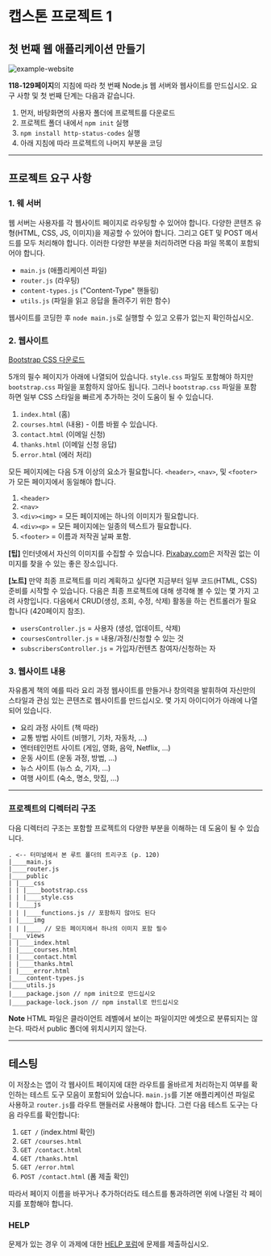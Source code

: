 # 캡스톤 프로젝트 1

## 첫 번째 웹 애플리케이션 만들기

![example-website](https://raw.githubusercontent.com/ut-nodejs/ut-nodejs.github.io/master/img/in-slides/capstone-1/index.png)

**118-129페이지**의 지침에 따라 첫 번째 Node.js 웹 서버와 웹사이트를 만드십시오. 요구 사항 및 첫 번째 단계는 다음과 같습니다.

1. 먼저, 바탕화면의 사용자 폴더에 프로젝트를 다운로드
2. 프로젝트 폴더 내에서 `npm init` 실행
3. `npm install http-status-codes` 실행
4.  아래 지침에 따라 프로젝트의 나머지 부분을 코딩

---

## 프로젝트 요구 사항

### 1. 웨 서버

웹 서버는 사용자를 각 웹사이트 페이지로 라우팅할 수 있어야 합니다. 다양한 콘텐츠 유형(HTML, CSS, JS, 이미지)을 제공할 수 있어야 합니다. 그리고 GET 및 POST 메서드를 모두 처리해야 합니다. 이러한 다양한 부분을 처리하려면 다음 파일 목록이 포함되어야 합니다.

- `main.js` (애플리케이션 파일)
- `router.js` (라우팅)
- `content-types.js` ("Content-Type" 핸들링)
- `utils.js` (파일을 읽고 응답을 돌려주기 위한 함수)

웹사이트를 코딩한 후 `node main.js`로 실행할 수 있고 오류가 없는지 확인하십시오.

### 2. 웹사이트

[Bootstrap CSS 다운로드](https://getbootstrap.com/)

5개의 필수 페이지가 아래에 나열되어 있습니다. `style.css` 파일도 포함해야 하지만 `bootstrap.css` 파일을 포함하지 않아도 됩니다. 그러나 `bootstrap.css` 파일을 포함하면 일부 CSS 스타일을 빠르게 추가하는 것이 도움이 될 수 있습니다.

1. `index.html` (홈)
2. `courses.html` (내용) - 이름 바뀔 수 있습니다.
3. `contact.html` (이메일 신청)
4. `thanks.html` (이메일 신청 응답)
5. `error.html` (에러 처리)

모든 페이지에는 다음 5개 이상의 요소가 필요합니다. `<header>`, `<nav>`, 및 `<footer>`가 모든 페이지에서 동일해야 합니다.

1. `<header>` 
2. `<nav>`
3. `<div><img>` = 모든 페이지에는 하나의 이미지가 필요합니다.
4. `<div><p>` = 모든 페이지에는 일종의 텍스트가 필요합니다.
5. `<footer>` = 이름과 저작권 날짜 포함.

**[팁]** 인터넷에서 자신의 이미지를 수집할 수 있습니다. [Pixabay.com](https://pixabay.com)은 저작권 없는 이미지를 찾을 수 있는 좋은 장소입니다. 

**[노트]** 만약 최종 프로젝트를 미리 계획하고 싶다면 지금부터 일부 코드(HTML, CSS) 준비를 시작할 수 있습니다. 다음은 최종 프로젝트에 대해 생각해 볼 수 있는 몇 가지 고려 사항입니다. 다음에서 CRUD(생성, 조회, 수정, 삭제) 활동을 하는 컨트롤러가 필요합니다 (420페이지 참조).

- `usersController.js` = 사용자 (생성, 업데이트, 삭제)
- `coursesController.js` = 내용/과정/신청할 수 있는 것
- `subscribersController.js` = 가입자/컨텐츠 참여자/신청하는 자

### 3. 웹사이트 내용

자유롭게 책의 예를 따라 요리 과정 웹사이트를 만들거나 창의력을 발휘하여 자신만의 스타일과 관심 있는 콘텐츠로 웹사이트를 만드십시오. 몇 가지 아이디어가 아래에 나열되어 있습니다.

- 요리 과정 사이트 (책 따라)
- 교통 방법 사이트 (비행기, 기차, 자동차, ...)
- 엔터테인먼트 사이트 (게임, 영화, 음악, Netflix, ...)
- 운동 사이트 (운동 과정, 방법, ...)
- 뉴스 사이트 (뉴스 쇼, 기자, ...)
- 여행 사이트 (숙소, 명소, 맛집, ...)

---

### 프로젝트의 디렉터리 구조

다음 디렉터리 구조는 포함할 프로젝트의 다양한 부분을 이해하는 데 도움이 될 수 있습니다.

```
. <-- 터미널에서 본 루트 폴더의 트리구조 (p. 120)
|____main.js
|____router.js
|____public
| |____css
| | |____bootstrap.css
| | |____style.css
| |____js
| | |____functions.js // 포함하지 않아도 된다
| |____img
| | |____ // 모든 페이지에서 하나의 이미지 포함 필수
|____views
| |____index.html
| |____courses.html
| |____contact.html
| |____thanks.html
| |____error.html
|____content-types.js
|____utils.js
|____package.json // npm init으로 만드십시오
|____package-lock.json // npm install로 만드십시오
```

**Note** HTML 파일은 클라이언트 레벨에서 보이는 파일이지만 에셋으로 분류되지는 않는다. 따라서 public 폴더에 위치시키지 않는다.

---

## 테스팅

이 저장소는 앱이 각 웹사이트 페이지에 대한 라우트를 올바르게 처리하는지 여부를 확인하는 테스트 도구 모음이 포함되어 있습니다.
`main.js`를 기본 애플리케이션 파일로 사용하고 `router.js`를 라우트 핸들러로 사용해야 합니다. 그런 다음 테스트 도구는 다음 
라우트를 확인합니다:

1. `GET /` (index.html 확인)
2. `GET /courses.html`
3. `GET /contact.html`
4. `GET /thanks.html`
5. `GET /error.html`
6. `POST /contact.html` (폼 제출 확인)

따라서 페이지 이름을 바꾸거나 추가하더라도 테스트를 통과하려면 위에 나열된 각 페이지를 포함해야 합니다.

### HELP

문제가 있는 경우 이 과제에 대한 [HELP 포럼](https://github.com/orgs/ut-nodejs/discussions/3)에 문제를 제출하십시오.
